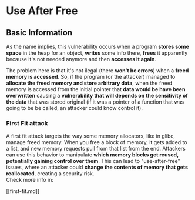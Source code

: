 # Use After Free


## Basic Information

As the name implies, this vulnerability occurs when a program **stores some space** in the heap for an object, **writes** some info there, **frees** it apparently because it's not needed anymore and then **accesses it again**.

The problem here is that it's not ilegal (there **won't be errors**) when a **freed memory is accessed**. So, if the program (or the attacker) managed to **allocate the freed memory and store arbitrary data**, when the freed memory is accessed from the initial pointer that **data would be have been overwritten** causing a **vulnerability that will depends on the sensitivity of the data** that was stored original (if it was a pointer of a function that was going to be be called, an attacker could know control it).

### First Fit attack

A first fit attack targets the way some memory allocators, like in glibc, manage freed memory. When you free a block of memory, it gets added to a list, and new memory requests pull from that list from the end. Attackers can use this behavior to manipulate **which memory blocks get reused, potentially gaining control over them**. This can lead to "use-after-free" issues, where an attacker could **change the contents of memory that gets reallocated**, creating a security risk.\
Check more info in:

[[first-fit.md]]



